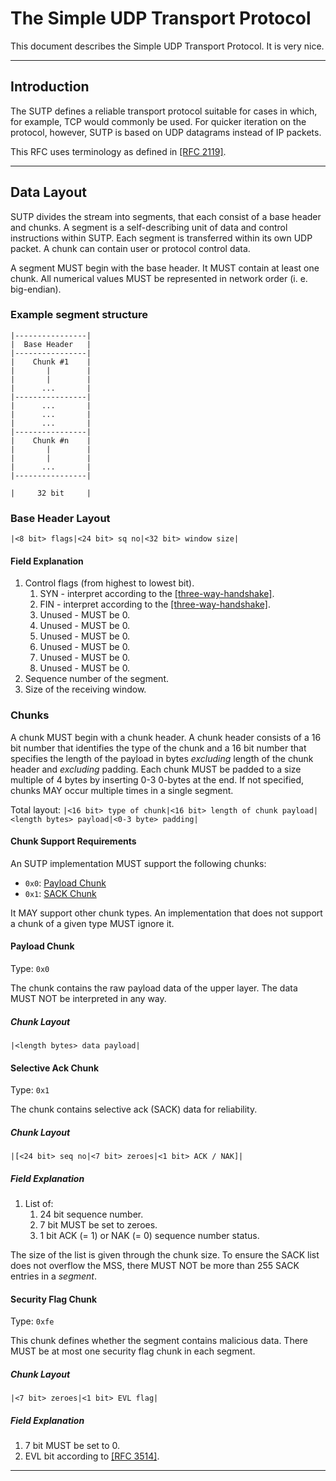 # The Simple UDP Transport Protocol

This document describes the Simple UDP Transport Protocol. It is very nice.

----

## Introduction

The SUTP defines a reliable transport protocol suitable for cases in which, for example, TCP would commonly be used. For quicker iteration on the protocol, however, SUTP is based on UDP datagrams instead of IP packets.

This RFC uses terminology as defined in [[RFC 2119]](https://tools.ietf.org/html/rfc2119).

----

## Data Layout

SUTP divides the stream into segments, that each consist of a base header and chunks. A segment is a self-describing unit of data and control instructions within SUTP. Each segment is transferred within its own UDP packet. A chunk can contain user or protocol control data.

A segment MUST begin with the base header. It MUST contain at least one chunk. All numerical values MUST be represented in network order (i. e. big-endian).

### Example segment structure

```
|----------------|
|  Base Header   |
|----------------|
|    Chunk #1    |
|       |        |
|       |        |
|      ...       |
|----------------|
|      ...       |
|      ...       |
|      ...       |
|----------------|
|    Chunk #n    |
|       |        |
|       |        |
|      ...       |
|----------------|

|     32 bit     |
```

### Base Header Layout

`|<8 bit> flags|<24 bit> sq no|<32 bit> window size|`

#### Field Explanation

1. Control flags (from highest to lowest bit).
    1. SYN - interpret according to the [[three-way-handshake]](#handshake).
    1. FIN - interpret according to the [[three-way-handshake]](#handshake).
    1. Unused - MUST be 0.
    1. Unused - MUST be 0.
    1. Unused - MUST be 0.
    1. Unused - MUST be 0.
    1. Unused - MUST be 0.
    1. Unused - MUST be 0.
1. Sequence number of the segment.
1. Size of the receiving window.

### Chunks

A chunk MUST begin with a chunk header. A chunk header consists of a 16 bit number that identifies the type of the chunk and a 16 bit number that specifies the length of the payload in bytes _excluding_ length of the chunk header and _excluding_ padding. Each chunk MUST be padded to a size multiple of 4 bytes by inserting 0-3 0-bytes at the end. If not specified, chunks MAY occur multiple times in a single segment.

Total layout: `|<16 bit> type of chunk|<16 bit> length of chunk payload|<length bytes> payload|<0-3 byte> padding|`

#### Chunk Support Requirements

An SUTP implementation MUST support the following chunks:

- `0x0`: [Payload Chunk](#chunk-payload)
- `0x1`: [SACK Chunk](#chunk-sack)

It MAY support other chunk types. An implementation that does not support a chunk of a given type MUST ignore it.

#### Payload Chunk <a name="chunk-payload"></a>

Type: `0x0`

The chunk contains the raw payload data of the upper layer. The data MUST NOT be interpreted in any way.

##### Chunk Layout

`|<length bytes> data payload|`

#### Selective Ack Chunk <a name="chunk-sack"></a>

Type: `0x1`

The chunk contains selective ack (SACK) data for reliability.

##### Chunk Layout

`|[<24 bit> seq no|<7 bit> zeroes|<1 bit> ACK / NAK]|`

##### Field Explanation

1. List of:
    1. 24 bit sequence number.
    1. 7 bit MUST be set to zeroes.
    1. 1 bit ACK (= 1) or NAK (= 0) sequence number status.

The size of the list is given through the chunk size. To ensure the SACK list does not overflow the MSS, there MUST NOT be more than 255 SACK entries in a _segment_.

#### Security Flag Chunk <a name="chunk-sec"></a>

Type: `0xfe`

This chunk defines whether the segment contains malicious data. There MUST be at most one security flag chunk in each segment.

##### Chunk Layout

`|<7 bit> zeroes|<1 bit> EVL flag|`

##### Field Explanation

1. 7 bit MUST be set to 0.
1. EVL bit according to [[RFC 3514]](https://tools.ietf.org/html/rfc3514).

----
